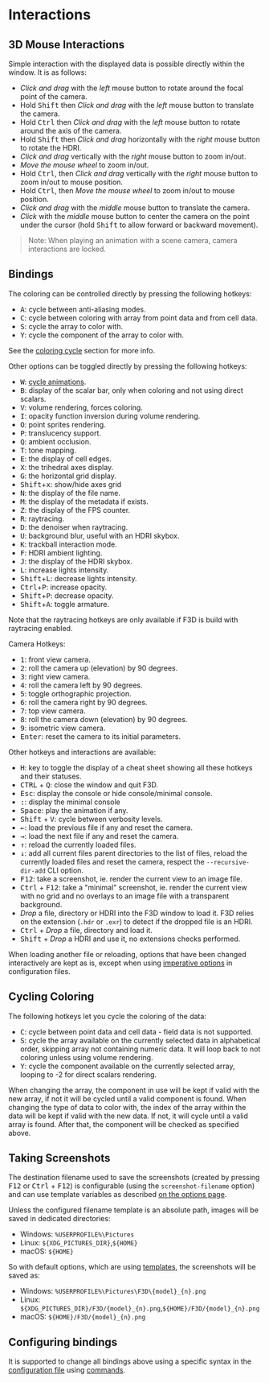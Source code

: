 # Interactions

## 3D Mouse Interactions

Simple interaction with the displayed data is possible directly within the window. It is as follows:

- _Click and drag_ with the _left_ mouse button to rotate around the focal point of the camera.
- Hold <kbd>Shift</kbd> then _Click and drag_ with the _left_ mouse button to translate the camera.
- Hold <kbd>Ctrl</kbd> then _Click and drag_ with the _left_ mouse button to rotate around the axis of the camera.
- Hold <kbd>Shift</kbd> then _Click and drag_ horizontally with the _right_ mouse button to rotate the HDRI.
- _Click and drag_ vertically with the _right_ mouse button to zoom in/out.
- _Move the mouse wheel_ to zoom in/out.
- Hold <kbd>Ctrl</kbd>, then _Click and drag_ vertically with the _right_ mouse button to zoom in/out to mouse position.
- Hold <kbd>Ctrl</kbd>, then _Move the mouse wheel_ to zoom in/out to mouse position.
- _Click and drag_ with the _middle_ mouse button to translate the camera.
- _Click_ with the _middle_ mouse button to center the camera on the point under the cursor (hold <kbd>Shift</kbd> to allow forward or backward movement).

> Note: When playing an animation with a scene camera, camera interactions are locked.

## Bindings

The coloring can be controlled directly by pressing the following hotkeys:

- <kbd>A</kbd>: cycle between anti-aliasing modes.
- <kbd>C</kbd>: cycle between coloring with array from point data and from cell data.
- <kbd>S</kbd>: cycle the array to color with.
- <kbd>Y</kbd>: cycle the component of the array to color with.

See the [coloring cycle](#cycling-coloring) section for more info.

Other options can be toggled directly by pressing the following hotkeys:

- <kbd>W</kbd>: [cycle animations](ANIMATIONS.md#cycling-animations).
- <kbd>B</kbd>: display of the scalar bar, only when coloring and not using direct scalars.
- <kbd>V</kbd>: volume rendering, forces coloring.
- <kbd>I</kbd>: opacity function inversion during volume rendering.
- <kbd>O</kbd>: point sprites rendering.
- <kbd>P</kbd>: translucency support.
- <kbd>Q</kbd>: ambient occlusion.
- <kbd>T</kbd>: tone mapping.
- <kbd>E</kbd>: the display of cell edges.
- <kbd>X</kbd>: the trihedral axes display.
- <kbd>G</kbd>: the horizontal grid display.
- <kbd>Shift</kbd>+<kbd>x</kbd>: show/hide axes grid
- <kbd>N</kbd>: the display of the file name.
- <kbd>M</kbd>: the display of the metadata if exists.
- <kbd>Z</kbd>: the display of the FPS counter.
- <kbd>R</kbd>: raytracing.
- <kbd>D</kbd>: the denoiser when raytracing.
- <kbd>U</kbd>: background blur, useful with an HDRI skybox.
- <kbd>K</kbd>: trackball interaction mode.
- <kbd>F</kbd>: HDRI ambient lighting.
- <kbd>J</kbd>: the display of the HDRI skybox.
- <kbd>L</kbd>: increase lights intensity.
- <kbd>Shift</kbd>+<kbd>L</kbd>: decrease lights intensity.
- <kbd>Ctrl</kbd>+<kbd>P</kbd>: increase opacity.
- <kbd>Shift</kbd>+<kbd>P</kbd>: decrease opacity.
- <kbd>Shift</kbd>+<kbd>A</kbd>: toggle armature.

Note that the raytracing hotkeys are only available if F3D is build with raytracing enabled.

Camera Hotkeys:

- <kbd>1</kbd>: front view camera.
- <kbd>2</kbd>: roll the camera up (elevation) by 90 degrees.
- <kbd>3</kbd>: right view camera.
- <kbd>4</kbd>: roll the camera left by 90 degrees.
- <kbd>5</kbd>: toggle orthographic projection.
- <kbd>6</kbd>: roll the camera right by 90 degrees.
- <kbd>7</kbd>: top view camera.
- <kbd>8</kbd>: roll the camera down (elevation) by 90 degrees.
- <kbd>9</kbd>: isometric view camera.
- <kbd>Enter</kbd>: reset the camera to its initial parameters.

Other hotkeys and interactions are available:

- <kbd>H</kbd>: key to toggle the display of a cheat sheet showing all these hotkeys and their statuses.
- <kbd>CTRL</kbd> + <kbd>Q</kbd>: close the window and quit F3D.
- <kbd>Esc</kbd>: display the console or hide console/minimal console.
- <kbd>:</kbd>: display the minimal console
- <kbd>Space</kbd>: play the animation if any.
- <kbd>Shift</kbd> + <kbd>V</kbd>: cycle between verbosity levels.
- <kbd>&larr;</kbd>: load the previous file if any and reset the camera.
- <kbd>&rarr;</kbd>: load the next file if any and reset the camera.
- <kbd>&uarr;</kbd>: reload the currently loaded files.
- <kbd>&darr;</kbd>: add all current files parent directories to the list of files, reload the currently loaded files and reset the camera, respect the `--recursive-dir-add` CLI option.
- <kbd>F12</kbd>: take a screenshot, ie. render the current view to an image file.
- <kbd>Ctrl</kbd> + <kbd>F12</kbd>: take a "minimal" screenshot, ie. render the current view with no grid and no overlays to an image file with a transparent background.
- _Drop_ a file, directory or HDRI into the F3D window to load it. F3D relies on the extension (`.hdr` or `.exr`) to detect if the dropped file is an HDRI.
- <kbd>Ctrl</kbd> + _Drop_ a file, directory and load it.
- <kbd>Shift</kbd> + _Drop_ a HDRI and use it, no extensions checks performed.

When loading another file or reloading, options that have been changed interactively are kept as is, except when using [imperative options](CONFIGURATION_FILE.md#imperative-options) in configuration files.

## Cycling Coloring

The following hotkeys let you cycle the coloring of the data:

- <kbd>C</kbd>: cycle between point data and cell data - field data is not supported.
- <kbd>S</kbd>: cycle the array available on the currently selected data in alphabetical order,
  skipping array not containing numeric data. It will loop back to not coloring unless using volume rendering.
- <kbd>Y</kbd>: cycle the component available on the currently selected array, looping to -2 for direct scalars rendering.

When changing the array, the component in use will be kept if valid with the new array, if not it will be cycled until a valid
component is found.
When changing the type of data to color with, the index of the array within the data will be kept if valid
with the new data. If not, it will cycle until a valid array is found. After that, the component will be checked
as specified above.

## Taking Screenshots

The destination filename used to save the screenshots (created by pressing <kbd>F12</kbd> or <kbd>Ctrl</kbd> + <kbd>F12</kbd>) is configurable (using the `screenshot-filename` option) and can use template variables as described [on the options page](OPTIONS.md#filename-templating).

Unless the configured filename template is an absolute path, images will be saved in dedicated directories:

- Windows: `%USERPROFILE%\Pictures`
- Linux: `${XDG_PICTURES_DIR}`,`${HOME}`
- macOS: `${HOME}`

So with default options, which are using [templates](OPTIONS.md#filename-templating), the screenshots will be saved as:

- Windows: `%USERPROFILE%\Pictures\F3D\{model}_{n}.png`
- Linux: `${XDG_PICTURES_DIR}/F3D/{model}_{n}.png`,`${HOME}/F3D/{model}_{n}.png`
- macOS: `${HOME}/F3D/{model}_{n}.png`

## Configuring bindings

It is supported to change all bindings above using a specific syntax in the [configuration file](CONFIGURATION_FILE.md) using [commands](COMMANDS.md).
